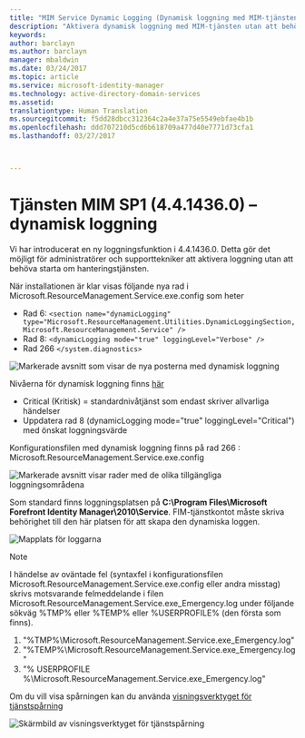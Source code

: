 ```yaml
---
title: "MIM Service Dynamic Logging (Dynamisk loggning med MIM-tjänsten) | Microsoft Docs"
description: "Aktivera dynamisk loggning med MIM-tjänsten utan att behöva starta om hanteringstjänsten"
keywords: 
author: barclayn
ms.author: barclayn
manager: mbaldwin
ms.date: 03/24/2017
ms.topic: article
ms.service: microsoft-identity-manager
ms.technology: active-directory-domain-services
ms.assetid: 
translationtype: Human Translation
ms.sourcegitcommit: f5dd28dbcc312364c2a4e37a75e5549ebfae4b1b
ms.openlocfilehash: ddd707210d5cd6b618709a477d40e7771d73cfa1
ms.lasthandoff: 03/27/2017



---
```

# <a name="mim-sp1-4414360--service-dynamic-logging"></a>Tjänsten MIM SP1 (4.4.1436.0) –  dynamisk loggning
Vi har introducerat en ny loggningsfunktion i 4.4.1436.0. Detta gör det möjligt för administratörer och supporttekniker att aktivera loggning utan att behöva starta om hanteringstjänsten.

När installationen är klar visas följande nya rad i Microsoft.ResourceManagement.Service.exe.config som heter

*    Rad 6: ``<section name="dynamicLogging" type="Microsoft.ResourceManagement.Utilities.DynamicLoggingSection, Microsoft.ResourceManagement.Service" />``
*    Rad 8:  ``<dynamicLogging mode="true" loggingLevel="Verbose" />``
*    Rad 266 ``</system.diagnostics> ``

![Markerade avsnitt som visar de nya posterna med dynamisk loggning](/media/mim-service-dynamic-logging/screen01.png)

Nivåerna för dynamisk loggning finns [här](https://msdn.microsoft.com/library/ms733025(v=vs.110).aspx#Anchor_3)

- Critical (Kritisk) = standardnivåtjänst som endast skriver allvarliga händelser
- Uppdatera rad 8 (dynamicLogging mode="true" loggingLevel="Critical") med önskat loggningsvärde

Konfigurationsfilen med dynamisk loggning finns på rad 266 : Microsoft.ResourceManagement.Service.exe.config

![Markerade avsnitt visar rader med de olika tillgängliga loggningsområdena](/media/mim-service-dynamic-logging/screen02.png)

Som standard finns loggningsplatsen på **C:\Program Files\Microsoft Forefront Identity Manager\2010\Service**. FIM-tjänstkontot måste skriva behörighet till den här platsen för att skapa den dynamiska loggen.

![Mapplats för loggarna](/media/mim-service-dynamic-logging/screen03.png)

 >[!NOTE]
 I händelse av oväntade fel (syntaxfel i konfigurationsfilen Microsoft.ResourceManagement.Service.exe.config eller andra misstag) skrivs motsvarande felmeddelande i filen Microsoft.ResourceManagement.Service.exe_Emergency.log under följande sökväg %TMP% eller %TEMP% eller %USERPROFILE% (den första som finns).  
1. "%TMP%\Microsoft.ResourceManagement.Service.exe_Emergency.log"
2. "%TEMP%\Microsoft.ResourceManagement.Service.exe_Emergency.log"
3. "% USERPROFILE %\Microsoft.ResourceManagement.Service.exe_Emergency.log"

Om du vill visa spårningen kan du använda [visningsverktyget för tjänstspårning](https://msdn.microsoft.com//library/aa751795(v=vs.110).aspx)

 ![Skärmbild av visningsverktyget för tjänstspårning](/media/mim-service-dynamic-logging/screen04.png)

